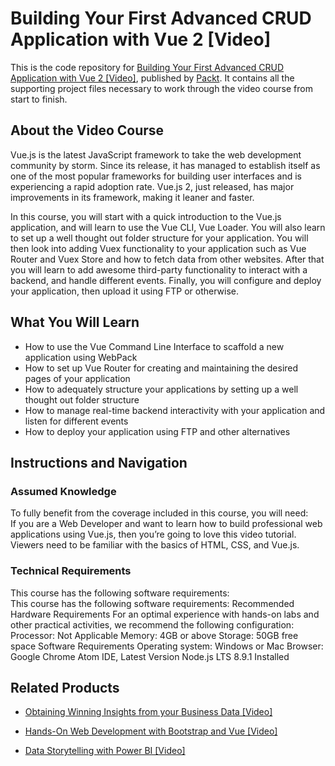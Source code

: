 # Building Your First Advanced CRUD Application with Vue 2 [Video]
This is the code repository for [Building Your First Advanced CRUD Application with Vue 2 [Video]](https://www.packtpub.com/web-development/building-your-first-advanced-crud-application-vue-2-video?utm_source=github&utm_medium=repository&utm_campaign=9781788291613), published by [Packt](https://www.packtpub.com/?utm_source=github). It contains all the supporting project files necessary to work through the video course from start to finish.
## About the Video Course
Vue.js is the latest JavaScript framework to take the web development community by storm. Since its release, it has managed to establish itself as one of the most popular frameworks for building user interfaces and is experiencing a rapid adoption rate. Vue.js 2, just released, has major improvements in its framework, making it leaner and faster.

In this course, you will start with a quick introduction to the Vue.js application, and will learn to use the Vue CLI, Vue Loader. You will also learn to set up a well thought out folder structure for your application. You will then look into adding Vuex functionality to your application such as Vue Router and Vuex Store and how to fetch data from other websites. After that you will learn to add awesome third-party functionality to interact with a backend, and handle different events. Finally, you will configure and deploy your application, then upload it using FTP or otherwise.

<H2>What You Will Learn</H2>
<DIV class=book-info-will-learn-text>
<UL>
<LI>How to use the Vue Command Line Interface to scaffold a new application using WebPack 
<LI>How to set up Vue Router for creating and maintaining the desired pages of your application 
<LI>How to adequately structure your applications by setting up a well thought out folder structure 
<LI>How to manage real-time backend interactivity with your application and listen for different events 
<LI>How to deploy your application using FTP and other alternatives </LI></UL></DIV>

## Instructions and Navigation
### Assumed Knowledge
To fully benefit from the coverage included in this course, you will need:<br/>
If you are a Web Developer and want to learn how to build professional web applications using Vue.js, then you’re going to love this video tutorial. Viewers need to be familiar with the basics of HTML, CSS, and Vue.js.
### Technical Requirements
This course has the following software requirements:<br/>
This course has the following software requirements:
Recommended Hardware Requirements
For an optimal experience with hands-on labs and other practical activities, we recommend the following configuration:
Processor: Not Applicable Memory: 4GB or above Storage: 50GB free space
Software Requirements Operating system: Windows or Mac Browser: Google Chrome Atom IDE, Latest Version Node.js LTS 8.9.1 Installed


## Related Products
* [Obtaining Winning Insights from your Business Data [Video]](https://www.packtpub.com/big-data-and-business-intelligence/obtaining-winning-insights-your-business-data-video?utm_source=github&utm_medium=repository&utm_campaign=9781789954449)

* [Hands-On Web Development with Bootstrap and Vue [Video]](https://www.packtpub.com/web-development/hands-web-development-bootstrap-and-vue-video?utm_source=github&utm_medium=repository&utm_campaign=9781789950779)

* [Data Storytelling with Power BI [Video]](https://www.packtpub.com/big-data-and-business-intelligence/data-storytelling-power-bi-video?utm_source=github&utm_medium=repository&utm_campaign=9781789959475)


